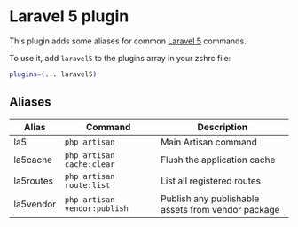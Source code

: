 # Laravel 5 plugin

This plugin adds some aliases for common [Laravel 5](https://laravel.com/docs) commands.

To use it, add `laravel5` to the plugins array in your zshrc file:

```zsh
plugins=(... laravel5)
```

## Aliases

| Alias     | Command                      | Description                                        |
|-----------|------------------------------|----------------------------------------------------|
| la5       | `php artisan`                | Main Artisan command                               |
| la5cache  | `php artisan cache:clear`    | Flush the application cache                        |
| la5routes | `php artisan route:list`     | List all registered routes                         |
| la5vendor | `php artisan vendor:publish` | Publish any publishable assets from vendor package |
